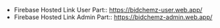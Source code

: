 * Firebase Hosted Link User Part:: https://bidchemz-user.web.app/
* Firebase Hosted Link Admin Part:: https://bidchemz-admin.web.app/
 
